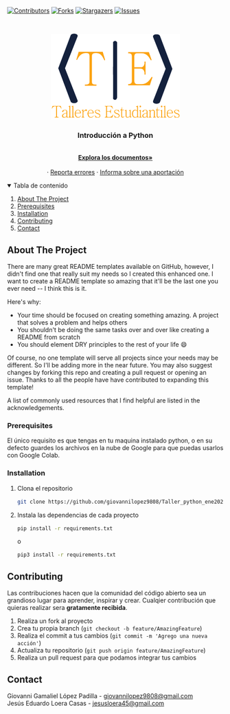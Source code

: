 [![Contributors][contributors-shield]][contributors-url]
[![Forks][forks-shield]][forks-url]
[![Stargazers][stars-shield]][stars-url]
[![Issues][issues-shield]][issues-url]

<!-- PROJECT LOGO -->
<br />
<p align="center">
  <a href="https://github.com/giovannilopez9808/Taller_python_ene2021">
    <img src="images/logo.png" alt="Logo" width="300" height="200">
  </a>

  <h3 align="center">Introducción a Python</h3>

  <p align="center">
    <br />
    <a href="https://github.com/giovannilopez9808/Taller_python_ene2021"><strong>Explora los documentos»</strong></a>
    <br />
    <br />
    ·
    <a href="https://github.com/giovannilopez9808/Taller_python_ene2021/issues">Reporta errores</a>
    ·
    <a href="https://github.com/giovannilopez9808/Taller_python_ene2021/issues">Informa sobre una aportación</a>
  </p>
</p>

<!-- TABLE OF CONTENTS -->
<details open="open">
  <summary>Tabla de contenido</summary>
  <ol>
    <li><a href="#about-the-project">About The Project</a></li>
    <li><a href="#prerequisites">Prerequisites</a></li>
    <li><a href="#installation">Installation</a></li>
    <li><a href="#contributing">Contributing</a></li>
    <li><a href="#contact">Contact</a></li>
  </ol>
</details>

<!-- ABOUT THE PROJECT -->

## About The Project

There are many great README templates available on GitHub, however, I didn't find one that really suit my needs so I created this enhanced one. I want to create a README template so amazing that it'll be the last one you ever need -- I think this is it.

Here's why:

- Your time should be focused on creating something amazing. A project that solves a problem and helps others
- You shouldn't be doing the same tasks over and over like creating a README from scratch
- You should element DRY principles to the rest of your life :smile:

Of course, no one template will serve all projects since your needs may be different. So I'll be adding more in the near future. You may also suggest changes by forking this repo and creating a pull request or opening an issue. Thanks to all the people have have contributed to expanding this template!

A list of commonly used resources that I find helpful are listed in the acknowledgements.

### Prerequisites

El único requisito es que tengas en tu maquina instalado python, o en su defecto guardes los archivos en la nube de
Google para que puedas usarlos con Google Colab.

### Installation

1. Clona el repositorio
   ```sh
   git clone https://github.com/giovannilopez9808/Taller_python_ene2021.git
   ```
2. Instala las dependencias de cada proyecto
   ```sh
   pip install -r requirements.txt
   ```
   o 
   ```sh
   pip3 install -r requirements.txt
   ```

<!-- CONTRIBUTING -->

## Contributing

Las contribuciones hacen que la comunidad del código abierto sea un grandioso lugar para aprender, inspirar y crear.
Cualqier contribución que quieras realizar sera **gratamente recibida**.

1. Realiza un fork al proyecto
2. Crea tu propia branch (`git checkout -b feature/AmazingFeature`)
3. Realiza el commit a tus cambios (`git commit -m 'Agrego una nueva acción'`)
4. Actualiza tu repositorio (`git push origin feature/AmazingFeature`)
5. Realiza un pull request para que podamos integrar tus cambios

<!-- CONTACT -->

## Contact

Giovanni Gamaliel López Padilla - giovannilopez9808@gmail.com <br>
Jesús Eduardo Loera Casas - jesusloera45@gmail.com

<!-- MARKDOWN LINKS & IMAGES -->
<!-- https://www.markdownguide.org/basic-syntax/#reference-style-links -->

[contributors-shield]: https://img.shields.io/github/contributors/giovannilopez9808/Taller_python_ene2021.svg?style=for-the-badge
[contributors-url]: https://github.com/giovannilopez9808/Taller_python_ene2021/graphs/contributors
[forks-shield]: https://img.shields.io/github/forks/giovannilopez9808/Taller_python_ene2021.svg?style=for-the-badge
[forks-url]: https://github.com/giovannilopez9808/Taller_python_ene2021/network/members
[stars-shield]: https://img.shields.io/github/stars/giovannilopez9808/Taller_python_ene2021.svg?style=for-the-badge
[stars-url]: https://github.com/giovannilopez9808/Taller_python_ene2021/stargazers
[issues-shield]: https://img.shields.io/github/issues/giovannilopez9808/Taller_python_ene2021.svg?style=for-the-badge
[issues-url]: https://github.com/giovannilopez9808/Taller_python_ene2021/issues
